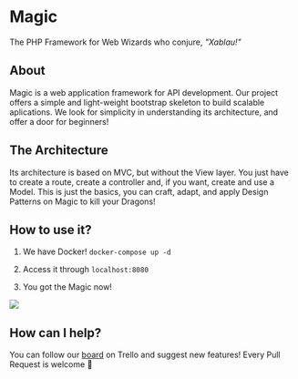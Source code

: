 # Magic

The PHP Framework for Web Wizards who conjure, *"Xablau!"*

## About

Magic is a web application framework for API development. Our project offers a simple and light-weight bootstrap skeleton
to build scalable aplications. We look for simplicity in understanding its architecture, and offer a door for beginners! 

## The Architecture

Its architecture is based on MVC, but without the View layer. You just have to create a route, create a controller
and, if you want, create and use a Model. This is just the basics, you can craft, adapt, and apply Design Patterns on Magic to kill your Dragons!

## How to use it?

1) We have Docker! `docker-compose up -d`

2) Access it through `localhost:8080`

3) You got the Magic now!

![](https://media.giphy.com/media/12NUbkX6p4xOO4/giphy.gif)

## How can I help?

You can follow our [board](https://goo.gl/MB1XYF) on Trello and suggest new features!
Every Pull Request is welcome :metal: